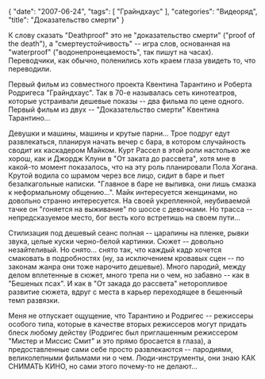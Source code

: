{
   "date": "2007-06-24",
   "tags": [
      "Грайндхаус"
   ],
   "categories": "Видеоряд",
   "title": "Доказательство смерти"
}

К слову сказать "Deathproof" это не "доказательство смерти" ("proof of the death"), а "смертеустойчивость" -- игра слов, основанная на "waterproof" ("водонепронецаемость", так пишут на часах). Переводчики, как обычно, поленились хоть краем глаза увидеть то, что переводили.

Первый фильм из совместного проекта Квентина Тарантино и Роберта Родригеса "Грайндхаус". Так в 70-е называлась сеть кинотеатров, которые устраивали дешевые показы -- два фильма по цене одного. Первый фильм из двух -- "Доказательство смерти" Квентина Тарантино...

Девушки и машины, машины и крутые парни... Трое подруг едут развлекаться, планируя начать вечер с бара, в котором случайность сводит их каскадером Майком. Курт Рассел в этой роли настолько же хорош, как и Джордж Клуни в "От заката до рассвета", хотя мне в какой-то момент показалось, что на эту роль планировали Пола Хогана. Крутой водила со шрамом через все лицо, сидит в баре и пьет безалкагольные написки. "Главное в баре не выпивка, они лишь смазка к неформальному общению...". Майк интересуется женщинами, но довольно странно интересуется. На своей укрепленной, неубиваемой тачке он "гоняется на выживание" по шоссе с девочками. Но трасса -- непредсказуемое место, бог весть кого встретишь на своем пути...

Стилизация под дешевый сеанс полная -- царапины на пленке, рывки звука, целые куски черно-белой картинки. Сюжет -- довольно незайтеливый. Но снято... снято так, что каждый кадр хочется смаковать в подробностях (ну, за исключением кровавых сцен -- по законам жанра они тоже нарочито дешевые). Много пародий, между делом вплетенные в сюжет, много трепа ни о чем, но забавно -- как в "Бешеных псах". И как в "От закада до рассвета" неторопливое развитие сюжета, вдруг с места в карьер переходящее в бешенный темп развязки.

Меня не отпускает ощущение, что Тарантино и Родригес -- режиссеры особого типа, которые в качестве вторых режиссеров могут придать блеск любому действу (Родригес был приглашенным режиссером "Мистер и Миссис Смит" и это прямо бросается в глаза), а предоставленные сами себе просто развлекаются -- пародиями, великолепными фильмами ни о чем. Люди-инструменты, они знаю КАК СНИМАТЬ КИНО, но сами этого почему-то не делают...
